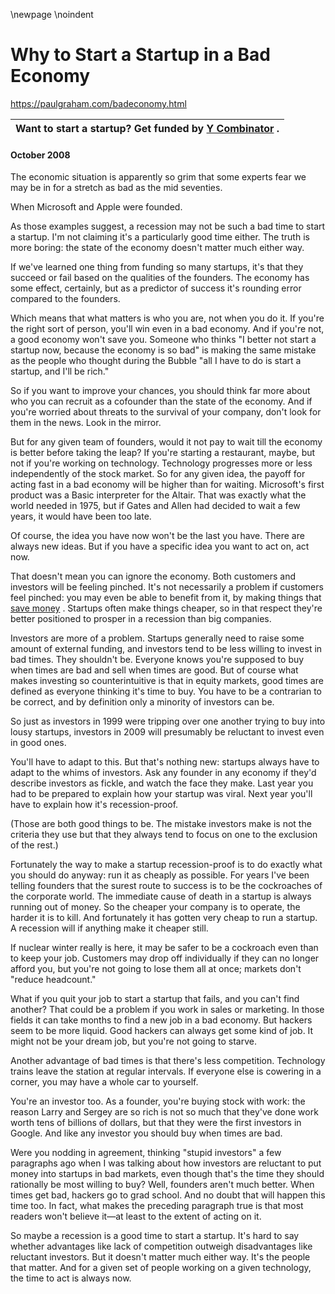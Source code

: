 \newpage
\noindent

Why to Start a Startup in a Bad Economy
=======================================


  

<https://paulgraham.com/badeconomy.html>
  




| **Want to start a startup?**   Get funded by  [Y Combinator](http://ycombinator.com/apply.html)   . |
| --- |


#### October 2008


  

  

 The economic situation is apparently so grim that some experts fear
we may be in for a stretch as bad as the mid seventies.
   

  

 When Microsoft and Apple were founded.
   

  

 As those examples suggest, a recession may not be such a bad time
to start a startup. I'm not claiming it's a particularly good time
either. The truth is more boring: the state of the economy doesn't
matter much either way.
   

  

 If we've learned one thing from funding so many startups, it's that
they succeed or fail based on the qualities of the founders. The
economy has some effect, certainly, but as a predictor of success
it's rounding error compared to the founders.
   

  

 Which means that what matters is who you are, not when you do it.
If you're the right sort of person, you'll win even in a bad economy.
And if you're not, a good economy won't save you. Someone who
thinks "I better not start a startup now, because the economy is
so bad" is making the same mistake as the people who thought during
the Bubble "all I have to do is start a startup, and I'll be rich."
   

  

 So if you want to improve your chances, you should think far more
about who you can recruit as a cofounder than the state of the
economy. And if you're worried about threats to the survival of
your company, don't look for them in the news. Look in the mirror.
   

  

 But for any given team of founders, would it not pay to wait till
the economy is better before taking the leap? If you're starting
a restaurant, maybe, but not if you're working on technology.
Technology progresses more or less independently of the stock market.
So for any given idea, the payoff for acting fast in a bad economy
will be higher than for waiting. Microsoft's first product was a
Basic interpreter for the Altair. That was exactly what the world
needed in 1975, but if Gates and Allen had decided to wait a few
years, it would have been too late.
   

  

 Of course, the idea you have now won't be the last you have. There
are always new ideas. But if you have a specific idea you want to
act on, act now.
   

  

 That doesn't mean you can ignore the economy. Both customers and investors
will be feeling pinched. It's not necessarily a problem if customers
feel pinched: you may even be able to benefit from it, by making
things that
 [save money](http://bountii.com) 
 . 
Startups often make things cheaper, so in
that respect they're better positioned to prosper in a recession
than big companies.
   

  

 Investors are more of a problem. Startups generally need to raise
some amount of external funding, and investors tend to be less
willing to invest in bad times. They shouldn't be. Everyone knows
you're supposed to buy when times are bad and sell when times are
good. But of course what makes investing so counterintuitive is
that in equity markets, good times are defined as everyone thinking
it's time to buy. You have to be a contrarian to be correct, and
by definition only a minority of investors can be.
   

  

 So just as investors in 1999 were tripping over one another trying
to buy into lousy startups, investors in 2009 will presumably be
reluctant to invest even in good ones.
   

  

 You'll have to adapt to this. But that's nothing new: startups
always have to adapt to the whims of investors. Ask any founder
in any economy if they'd describe investors as fickle, and watch
the face they make. Last year you had to be prepared to explain
how your startup was viral. Next year you'll have to explain how
it's recession\-proof.
   

  

 (Those are both good things to be. The mistake investors make is
not the criteria they use but that they always tend to focus on one
to the exclusion of the rest.)
   

  

 Fortunately the way to make a startup recession\-proof is to do
exactly what you should do anyway: run it as cheaply as possible.
For years I've been telling founders that the surest route to success
is to be the cockroaches of the corporate world. The immediate
cause of death in a startup is always running out of money. So the
cheaper your company is to operate, the harder it is to kill.
And fortunately it has gotten very cheap to run a startup. A recession
will if anything make it cheaper still.
   

  

 If nuclear winter really is here, it may be safer to be a cockroach
even than to keep your job. Customers may drop off individually
if they can no longer afford you, but you're not going to lose them
all at once; markets don't "reduce headcount."
   

  

 What if you quit your job to start a startup that fails, and you
can't find another? That could be a problem if you work in sales or
marketing. In those fields it can take months to find a new
job in a bad economy. But hackers seem to be more liquid. Good
hackers can always get some kind of job. It might not be your dream
job, but you're not going to starve.
   

  

 Another advantage of bad times is that there's less competition.
Technology trains leave the station at regular intervals. If 
everyone else is cowering in a corner, you may have a whole car to
yourself.
   

  

 You're an investor too. As a founder, you're buying stock with
work: the reason Larry and Sergey are so rich is not so much that
they've done work worth tens of billions of dollars, but that they
were the first investors in Google. And like any investor you
should buy when times are bad.
   

  

 Were you nodding in agreement, thinking "stupid investors" a few
paragraphs ago when I was talking about how investors are reluctant
to put money into startups in bad markets, even though that's the
time they should rationally be most willing to buy? Well, founders
aren't much better. When times get bad, hackers go to grad school.
And no doubt that will happen this time too. In fact, what makes
the preceding paragraph true is that most readers won't believe
it—at least to the extent of acting on it.
   

  

 So maybe a recession is a good time to start a startup. It's hard
to say whether advantages like lack of competition outweigh
disadvantages like reluctant investors. But it doesn't matter much
either way. It's the people that matter. And for a given set of
people working on a given technology, the time to act is always
now.
   

  






